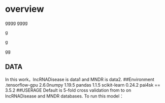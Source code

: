 # overview
gggg
gggg

g


g

gg
## DATA

In this work，lncRNADisease is data1 and MNDR is data2.
##Environment
.tensorflow-gpu 2.6.0numpy 
 1.19.5
pandas 
 1.1.5
scikit-learn 
 0.24.2
pai4sk == 3.5.2
##USERAGE
Default is 5-fold cross validation from 
 to 
 on lncRNADisease and MNDR databases. To run this model：
 
